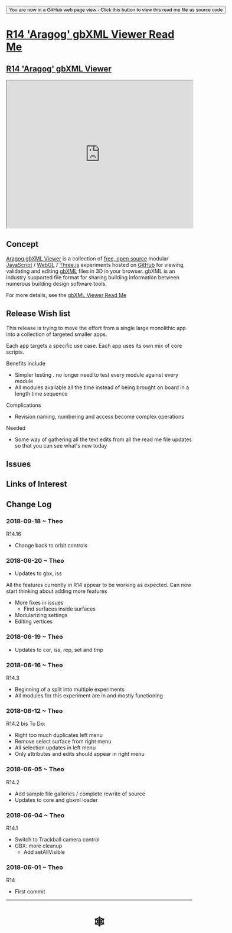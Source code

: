 <span style=display:none; >[You are now in a GitHub source code view - click this link to view Read Me file as a web page](http://www.ladybug.tools/spider/index.html#gbxml-viewer/r14/README.md "View file as a web page." ) </span>

<div><input type=button onclick="window.location.href='https://github.com/ladybug-tools/spider/tree/master/gbxml-viewer/r14/README.md'"
value="You are now in a GitHub web page view - Click this button to view this read me file as source code" ><div>

# [R14 'Aragog' gbXML Viewer Read Me]( #gbxml-viewer/r14/README.md )

## [R14 'Aragog' gbXML Viewer]( https://www.ladybug.tools/spider/gbxml-viewer/r14/aragog-shortcut.html )

<iframe class=iframeReadMe src=https://www.ladybug.tools/spider/gbxml-viewer/r14/gv-cor-core/gv-cor.html width=100% height=400px >Iframes are not displayed on github.com</iframe>

## Concept

[Aragog gbXML Viewer]( https://github.com/ladybug-tools/spider "Source code on GitHub" ) is a collection of [free, open source]( https://opensource.guide/ "Read all about it at OpenSource Guides" ) modular [JavaScript]( https://developer.mozilla.org/en-US/docs/Web/JavaScript/About_JavaScript "Callout to Brendan" ) / [WebGL]( https://www.khronos.org/webgl/ "Tip of the hat to Ken Russell" ) / [Three.js]( https://threejs.org/ "Hi Mr.doob" ) experiments hosted on [GitHub]( https://github.com/about "Beep for where the geek peeps keep" ) for viewing, validating and editing [gbXML]( http://gbxml.org "Where's your schema today?" ) files in 3D in your browser. gbXML is an industry supported file format for sharing building information between numerous building design software tools.

For more details, see the [gbXML Viewer Read Me]( http://www.ladybug.tools/spider/#gbxml-viewer/README.md )

## Release Wish list

This release is trying to move the effort from a single large monolithic app into a collection of targeted smaller apps.

Each app targets a specific use case. Each app uses its own mix of core scripts.

Benefits include
* Simpler testing . no longer need to test every module against every module
* All modules available all the time instead of being brought on board in a length time sequence

Complications
* Revision naming, numbering and access become complex operations

Needed

* Some way of gathering all the text edits from all the read me file updates so that you can see what's new today

## Issues



## Links of Interest



## Change Log

### 2018-09-18 ~ Theo

R14.16

* Change back to orbit controls

### 2018-06-20 ~ Theo

* Updates to gbx, iss

All the features currently in R14 appear to be working as expected. Can now start thinking about adding more features
* More fixes in issues
	* Find surfaces inside surfaces
* Modularizing settings
* Editing vertices


### 2018-06-19 ~ Theo

* Updates to cor, iss, rep, set and tmp

### 2018-06-16 ~ Theo

R14.3
* Beginning of a split into multiple experiments
* All modules for this experiment are in and mostly functioning


### 2018-06-12 ~ Theo

R14.2 bis
To Do:
* Right too much duplicates left menu
* Remove select surface from right menu
* All selection updates in left menu
* Only attributes and edits should appear in right menu

### 2018-06-05 ~ Theo

R14.2
* Add sample file galleries / complete rewrite of source
* Updates to core and gbxml loader


### 2018-06-04 ~ Theo

R14.1
* Switch to Trackball camera control
* GBX: more cleanup
	* Add setAllVisible
### 2018-06-01 ~ Theo

R14
* First commit


***

# <center title="hello!" ><a href=javascript:window.scrollTo(0,0); style=text-decoration:none; > &#x1f578; </a></center>



